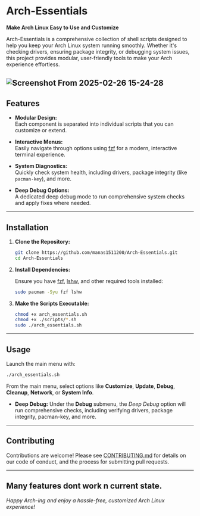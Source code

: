 # Arch-Essentials

**Make Arch Linux Easy to Use and Customize**

Arch-Essentials is a comprehensive collection of shell scripts designed to help you keep your Arch Linux system running smoothly. Whether it's checking drivers, ensuring package integrity, or debugging system issues, this project provides modular, user-friendly tools to make your Arch experience effortless.

![Screenshot From 2025-02-26 15-24-28](https://github.com/user-attachments/assets/e2206463-e070-4f2c-bb72-d0f5d7bde992)
---

## Features

- **Modular Design:**  
  Each component is separated into individual scripts that you can customize or extend.

- **Interactive Menus:**  
  Easily navigate through options using [fzf](https://github.com/junegunn/fzf) for a modern, interactive terminal experience.

- **System Diagnostics:**  
  Quickly check system health, including drivers, package integrity (like `pacman-key`), and more.

- **Deep Debug Options:**  
  A dedicated deep debug mode to run comprehensive system checks and apply fixes where needed.

---

## Installation

1. **Clone the Repository:**

   ```bash
   git clone https://github.com/manas1511200/Arch-Essentials.git
   cd Arch-Essentials
   ```

2. **Install Dependencies:**

   Ensure you have [fzf](https://github.com/junegunn/fzf), [lshw](https://en.wikipedia.org/wiki/Lshw), and other required tools installed:

   ```bash
   sudo pacman -Syu fzf lshw
   ```

3. **Make the Scripts Executable:**

   ```bash
   chmod +x arch_essentials.sh
   chmod +x ./scripts/*.sh
   sudo ./arch_essentials.sh
   ```

---

## Usage

Launch the main menu with:

```bash
./arch_essentials.sh
```

From the main menu, select options like **Customize**, **Update**, **Debug**, **Cleanup**, **Network**, or **System Info**.  
- **Deep Debug:** Under the **Debug** submenu, the *Deep Debug* option will run comprehensive checks, including verifying drivers, package integrity, pacman-key, and more.

---

## Contributing

Contributions are welcome! Please see [CONTRIBUTING.md](CONTRIBUTING.md) for details on our code of conduct, and the process for submitting pull requests.

---
Many features dont work n current state.
---

*Happy Arch-ing and enjoy a hassle-free, customized Arch Linux experience!*

